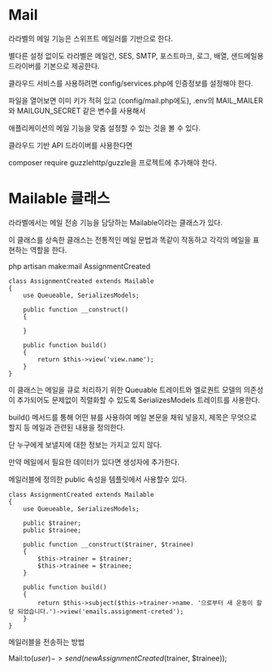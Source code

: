 # Mail

라라벨의 메일 기능은 스위프트 메일러를 기반으로 한다.

별다른 설정 없이도 라라벨은 메일건, SES, SMTP, 포스트마크, 로그, 배열, 샌드메일용 드라이버를 기본으로 제공한다.

클라우드 서비스를 사용하려면 config/services.php에 인증정보를 설정해야 한다.

파일을 열어보면 이미 키가 적혀 있고 (config/mail.php에도), .env의 MAIL_MAILER와 MAILGUN_SECRET 같은 변수를 사용해서 

애플리케이션의 메일 기능을 맞춤 설정할 수 있는 것을 볼 수 있다.

클라우드 기반 API 드라이버를 사용한다면

composer require guzzlehttp/guzzle을 프로젝트에 추가해야 한다.

# Mailable 클래스

라라벨에서는 메일 전송 기능을 담당하는 Mailable이라는 클래스가 있다.

이 클래스를 상속한 클래스는 전통적인 메일 문법과 똑같이 작동하고 각각의 메일을 표현하는 역할을 한다.

php artisan make:mail AssignmentCreated

```
class AssignmentCreated extends Mailable
{
    use Queueable, SerializesModels;

    public function __construct()
    {

    }

    public function build()
    {
        return $this->view('view.name');
    }
}
```

이 클래스는 메일을 큐로 처리하기 위한 Queuable 트레이트와 엘로퀀트 모델의 의존성이 추가되어도 문제없이 직렬화할 수 있도록 SerializesModels 트레이트를 사용한다.

build() 메서드를 통해 어떤 뷰를 사용하여 메일 본문을 채워 넣을지, 제목은 무엇으로 할지 등 메일과 관련된 내용을 정의한다.

단 누구에게 보낼지에 대한 정보는 가지고 있지 않다.

만약 메일에서 필요한 데이터가 있다면 생성자에 추가한다.

메일러블에 정의한 public 속성을 템플릿에서 사용할수 있다.

```
class AssignmentCreated extends Mailable
{
    use Queueable, SerializesModels;

    public $trainer;
    public $trainee;

    public function __construct($trainer, $trainee) 
    {
        $this->trainer = $trainer;
        $this->trainee = $trainee;
    }

    public function build()
    {
        return $this->subject($this->trainer->name. '으로부터 새 운동이 할당 되었습니다.')->view('emails.assignment-creted');
    }
}
```

메일러블을 전송하는 방법

Mail:to($user)->send(new AssignmentCreated($trainer, $trainee));

